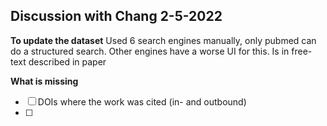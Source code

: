 ## Discussion with Chang 2-5-2022

**To update the dataset**
Used 6 search engines manually, only pubmed can do a structured search. Other engines have a worse UI for this.
Is in free-text described in paper

**What is missing**
- [ ] DOIs where the work was cited (in- and outbound)
- [ ] 